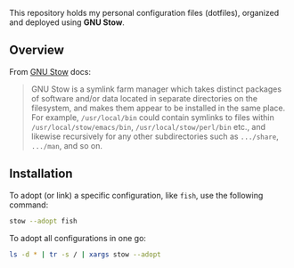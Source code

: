 This repository holds my personal configuration files (dotfiles), organized and deployed using **GNU Stow**.

## Overview

From [GNU Stow](https://www.gnu.org/software/stow/) docs:

> GNU Stow is a symlink farm manager which takes distinct packages of software and/or data located in separate directories on the filesystem, and makes them appear to be installed in the same place. For example, `/usr/local/bin` could contain symlinks to files within `/usr/local/stow/emacs/bin`, `/usr/local/stow/perl/bin` etc., and likewise recursively for any other subdirectories such as `.../share`, `.../man`, and so on. 

## Installation

To adopt (or link) a specific configuration, like `fish`, use the following command:

```sh
stow --adopt fish
```

To adopt all configurations in one go:

```sh
ls -d * | tr -s / | xargs stow --adopt
```